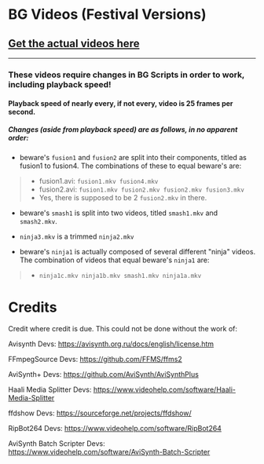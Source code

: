 BG Videos (Festival Versions)
===

## [Get the actual videos here](https://drive.google.com/open?id=16yba8Sqr9Elq0XCJbJlZGpUTWIIm2QXd)
---

### These videos require changes in BG Scripts in order to work, including playback speed!

#### Playback speed of nearly every, if not every, video is 25 frames per second.

##### Changes (aside from playback speed) are as follows, in no apparent order:

- beware's `fusion1` and `fusion2` are split into their components, titled as fusion1 to fusion4. The combinations of these to equal beware's are:
>- fusion1.avi: ``` fusion1.mkv fusion4.mkv ```
>- fusion2.avi: ``` fusion1.mkv fusion2.mkv fusion2.mkv fusion3.mkv ```
>- Yes, there is supposed to be 2 `fusion2.mkv` in there.

- beware's `smash1` is split into two videos, titled `smash1.mkv` and `smash2.mkv`.

- `ninja3.mkv` is a trimmed `ninja2.mkv`

- beware's `ninja1` is actually composed of several different "ninja" videos. The combination of videos that equal beware's `ninja1` are:
>- ```ninja1c.mkv ninja1b.mkv smash1.mkv ninja1a.mkv```


# Credits

Credit where credit is due. This could not be done without the work of:

Avisynth Devs:
https://avisynth.org.ru/docs/english/license.htm

FFmpegSource Devs:
https://github.com/FFMS/ffms2

AviSynth+ Devs:
https://github.com/AviSynth/AviSynthPlus

Haali Media Splitter Devs:
https://www.videohelp.com/software/Haali-Media-Splitter

ffdshow Devs:
https://sourceforge.net/projects/ffdshow/

RipBot264 Devs:
https://www.videohelp.com/software/RipBot264

AviSynth Batch Scripter Devs:
https://www.videohelp.com/software/AviSynth-Batch-Scripter
